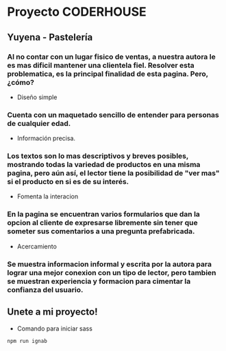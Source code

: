# Proyecto CODERHOUSE
## Yuyena - Pastelería
### Al no contar con un lugar fisico de ventas, a nuestra autora le es mas dificil mantener una clientela fiel. Resolver esta problematica, es la principal finalidad de esta pagina. Pero, ¿cómo?
- Diseño simple
### Cuenta con un maquetado sencillo de entender para personas de cualquier edad.
- Información precisa.
### Los textos son lo mas descriptivos y breves posibles, mostrando todas la variedad de productos en una misma pagina, pero aún así, el lector tiene la posibilidad de "ver mas" si el producto en si es de su interés.
- Fomenta la interacion
### En la pagina se encuentran varios formularios que dan la opcion al cliente de expresarse libremente sin tener que someter sus comentarios a una pregunta prefabricada.
- Acercamiento
### Se muestra informacion informal y escrita por la autora para lograr una mejor conexion con un tipo de lector, pero tambien se muestran experiencia y formacion para cimentar la confianza del usuario.


## Unete a mi proyecto!

- Comando para iniciar sass
```
npm run ignab
```
